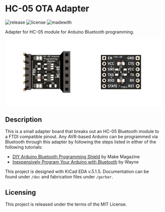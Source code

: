 # HC-05 OTA Adapter

![release](https://img.shields.io/github/v/release/electronictoast/hc05-ota-adapter?include_prereleases) ![license](https://img.shields.io/github/license/electronictoast/hc05-ota-adapter) ![madewith](https://img.shields.io/badge/made%20with-KiCad-blue)

Adapter for HC-05 module for Arduino Bluetooth programming.

![photo](img/adapter.png)

## Description

This is a small adapter board that breaks out an HC-05 Bluetooth module to a FTDI compatible pinout. Any AVR-based Arduino can be programmed via Bluetooth through this adapter by following the steps listed in either of the following tutorials:

- [DIY Arduino Bluetooth Programming Shield](https://makezine.com/projects/diy-arduino-bluetooth-programming-shield/) by Make Magazine
- [Inexpensively Program Your Arduino with Bluetooth](https://sites.google.com/site/wayneholder/inexpensively-program-your-arduino-via-bluetooth) by Wayne

This project is designed with KiCad EDA v.5.1.5. Documentation can be found under `/doc` and fabrication files under `/gerber`.

## Licensing

This project is released under the terms of the MIT License.
